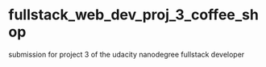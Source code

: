 # fullstack_web_dev_proj_3_coffee_shop
submission for project 3 of the udacity nanodegree fullstack developer
